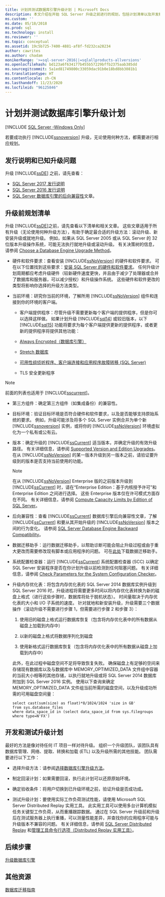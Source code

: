 ```yaml
---
title: 计划并测试数据库引擎升级计划 | Microsoft Docs
description: 本文介绍在开始 SQL Server 升级之前进行的规划，包括计划清单以及开发和测试升级计划。
ms.custom: ''
ms.date: 05/18/2018
ms.prod: sql
ms.technology: install
ms.reviewer: ''
ms.topic: conceptual
ms.assetid: 19c5b725-7400-4881-af8f-fd232ca28234
author: cawrites
ms.author: chadam
monikerRange: '>=sql-server-2016||=sqlallproducts-allversions'
ms.openlocfilehash: bd123a6f634177b455b57229bffb2375aab385dd
ms.sourcegitcommit: 5a1ed81749800c33059dac91b0e18bd8bb3081b1
ms.translationtype: HT
ms.contentlocale: zh-CN
ms.lasthandoff: 11/23/2020
ms.locfileid: "96125846"
---
```

# <a name="plan-and-test-the-database-engine-upgrade-plan"></a>计划并测试数据库引擎升级计划

[!INCLUDE [SQL Server -Windows Only](../../includes/applies-to-version/sql-windows-only.md)]
  
 若要成功执行 [!INCLUDE[ssnoversion](../../includes/ssnoversion-md.md)] 升级，无论使用何种方法，都需要进行相应规划。  
  
## <a name="release-notes-and-known-upgrade-issues"></a>发行说明和已知升级问题  
 升级 [!INCLUDE[ssDE](../../includes/ssde-md.md)] 之前，请先查看：

- [SQL Server 2017 发行说明](../../sql-server/sql-server-2017-release-notes.md) 
- [SQL Server 2016 发行说明](../../sql-server/sql-server-2016-release-notes.md) 
- [SQL Server 数据库引擎的后向兼容性](../discontinued-database-engine-functionality-in-sql-server.md)文章。  
  
## <a name="pre-upgrade-planning-checklist"></a>升级前规划清单  
 升级 [!INCLUDE[ssDE](../../includes/ssde-md.md)]之前，请先查看以下清单和相关文章。 这些文章适用于所有升级（无论使用何种升级方法），有助于确定最合适的升级方法：滚动升级、新安装升级或就地升级。 例如，如果从 SQL Server 2005 或从 SQL Server 的 32 位版本升级操作系统，可能无法执行就地升级或滚动升级。 有关决策树的信息，请参阅 [Choose a Database Engine Upgrade Method](../../database-engine/install-windows/choose-a-database-engine-upgrade-method.md)。  
  
-   硬件和软件要求：查看安装 [!INCLUDE[ssNoVersion](../../includes/ssnoversion-md.md)] 的硬件和软件要求。 可在以下位置找到这些要求：[安装 SQL Server 的硬件和软件要求](../../sql-server/install/hardware-and-software-requirements-for-installing-sql-server.md)。 任何升级计划周期都应考虑升级硬件（较新硬件速度更快，并且由于减少了处理器或合并了数据库和服务器，可以减少授权）和升级操作系统。 这些硬件和软件更改的类型将影响你选择的升级方法类型。  
  
-   当前环境：研究你当前的环境，了解所用 [!INCLUDE[ssNoVersion](../../includes/ssnoversion-md.md)] 组件和连接到你的环境的客户端。  
  
    -   客户端提供程序：尽管升级不需要更新每个客户端的提供程序，但是你可以选择这样做。 如果计划升级 [!INCLUDE[sql14](../../includes/sssql14-md.md)] 或较旧版本，以下 [!INCLUDE[sql15](../../includes/sssql15-md.md)] 功能将要求为每个客户端提供更新的提供程序，或者更新的提供程序将提供其他功能：  
  
       -   [Always Encrypted（数据库引擎）](../../relational-databases/security/encryption/always-encrypted-database-engine.md)  
  
       -   [Stretch 数据库](../../sql-server/stretch-database/stretch-database.md)  
  
       -   [可用性组侦听程序、客户端连接和应用程序故障转移 (SQL Server)](../../database-engine/availability-groups/windows/listeners-client-connectivity-application-failover.md)  
  
       -   TLS 安全更新程序  

   >[!NOTE]
   >前面的列表也适用于 [!INCLUDE[sscurrent](../../includes/sscurrent-md.md)]。
  
-   第三方组件：确定第三方组件（如集成备份）的兼容性。  
  
-   目标环境：验证目标环境是否符合硬件和软件要求，以及是否能够支持原始系统的要求。 例如，升级可能涉及将多个 SQL Server 实例合并为单个新 [!INCLUDE[ssnoversion](../../includes/ssnoversion-md.md)] 实例，或将你的 [!INCLUDE[ssNoVersion](../../includes/ssnoversion-md.md)] 环境虚拟化为一个私有或公有云。  
  
-   版本：确定升级的 [!INCLUDE[ssCurrent](../../includes/ssnoversion-md.md)] 适当版本，并确定升级的有效升级路径。 有关详细信息，请参阅 [Supported Version and Edition Upgrades](../../database-engine/install-windows/supported-version-and-edition-upgrades.md)。 在从 [!INCLUDE[ssNoVersion](../../includes/ssnoversion-md.md)] 的某一版本升级到另一版本之前，请验证要升级到的版本是否支持当前使用的功能。  
  
    > [!NOTE]  
    >  在从 [!INCLUDE[ssNoVersion](../../includes/ssnoversion-md.md)] Enterprise 版的之前版本升级到 [!INCLUDE[ssCurrent](../../includes/ssnoversion-md.md)] 时，请在“Enterprise Edition：基于内核授予许可”和 Enterprise Edition 之间进行选择。 这些 Enterprise 版本仅在许可模式方面存在不同。 有关详细信息，请参阅 [Compute Capacity Limits by Edition of SQL Server](../../sql-server/compute-capacity-limits-by-edition-of-sql-server.md)。  
  
-   后向兼容性：查看 [!INCLUDE[ssCurrent](../../includes/ssnoversion-md.md)] 数据库引擎后向兼容性文章，了解 [!INCLUDE[ssCurrent](../../includes/ssnoversion-md.md)] 和要从其开始升级的 [!INCLUDE[ssNoVersion](../../includes/ssnoversion-md.md)] 版本之间的行为变化。 请参阅 [SQL Server Database Engine Backward Compatibility](../discontinued-database-engine-functionality-in-sql-server.md)。  
  
-   数据迁移助手：运行数据迁移助手，以帮助诊断可能会阻止升级过程或由于重大更改而需要修改现有脚本或应用程序的问题。
    可在[此处](https://aka.ms/get-dma)下载数据迁移助手。  
  
-   系统配置检查器：运行 [!INCLUDE[ssCurrent](../../includes/ssnoversion-md.md)] 系统配置检查器 (SCC) 以确定 SQL Server 安装程序是否在你计划升级以前检测到任何阻塞问题。 有关详细信息，请参阅 [Check Parameters for the System Configuration Checker](../../database-engine/install-windows/check-parameters-for-the-system-configuration-checker.md)。  
  
-   升级内存优化表：将包含内存优化表的 SQL Server 2014 数据库实例升级到 SQL Server 2016 时，升级进程将需要更多时间以将内存优化表转换为新的磁盘上格式（进行这些步骤时，数据库将处于脱机状态）。   时间量取决于内存优化表的大小和 I/O 子系统的速度。 针对就地和新安装升级，升级需要三个数据操作（滚动升级不需要进行步骤 1，但需要进行步骤 2 和步骤 3）：  
  
    1.  使用旧的磁盘上格式运行数据库恢复（包含将内存优化表中的所有数据从磁盘上加载到内存中）  
  
    2.  以新的磁盘上格式将数据序列化到磁盘  
  
    3.  使用新格式运行数据库恢复（包含将内存优化表中的所有数据从磁盘上加载到内存中）  
  
     此外，在此过程中磁盘空间不足将导致恢复失败。 确保磁盘上有足够的空间来存储现有数据库以及与数据库中 MEMORY_OPTIMIZED_DATA 文件组中容器的当前大小相等的其他存储，以执行就地升级或将 SQL Server 2014 数据库附加到 SQL Server 2016 实例。 使用以下查询来确定 MEMORY_OPTIMIZED_DATA 文件组当前所需的磁盘空间，以及升级成功所需的可用磁盘空间量：  
  
    ```  
    select cast(sum(size) as float)*8/1024/1024 'size in GB'   
    from sys.database_files  
    where data_space_id in (select data_space_id from sys.filegroups where type=N'FX')  
    ```  
  
## <a name="develop-and-test-the-upgrade-plan"></a>开发和测试升级计划  
 最好的方法是像对待任何 IT 项目一样对待升级。 组织一个升级团队，该团队具有数据库管理、网络、提取、转换和加载 (ETL) 以及升级所需的其他技能。 团队需要进行以下工作：  
  
-   选择升级方法：请参阅[选择数据库引擎升级方法](../../database-engine/install-windows/choose-a-database-engine-upgrade-method.md)。  
  
-   制定回滚计划：如果需要回滚，执行此计划可以还原原始环境。  
  
-   确定验收条件：将用户切换到已升级环境之前，验证升级是否成功成。  
  
-   测试升级计划：要使用实际工作负荷测试性能，请使用 Microsoft SQL Server Distributed Replay 实用工具。 此实用工具可以使用多台计算机模拟任务关键型工作负荷，从而重播跟踪数据。 通过在 SQL Server 升级前和升级后在测试服务器上执行重播，可以测量性能差异，并查找你的应用程序可能与升级版本不兼容的问题。 有关详细信息，请参阅 [SQL Server Distributed Replay](../../tools/distributed-replay/sql-server-distributed-replay.md) 和[管理工具命令行选项（Distributed Replay 实用工具）](../../tools/distributed-replay/administration-tool-command-line-options-distributed-replay-utility.md)。  
  
## <a name="next-steps"></a>后续步骤  
[升级数据库引擎](../../database-engine/install-windows/upgrade-database-engine.md) 
  
## <a name="additional-resources"></a>其他资源 
[数据库迁移指南](https://aka.ms/datamigration)